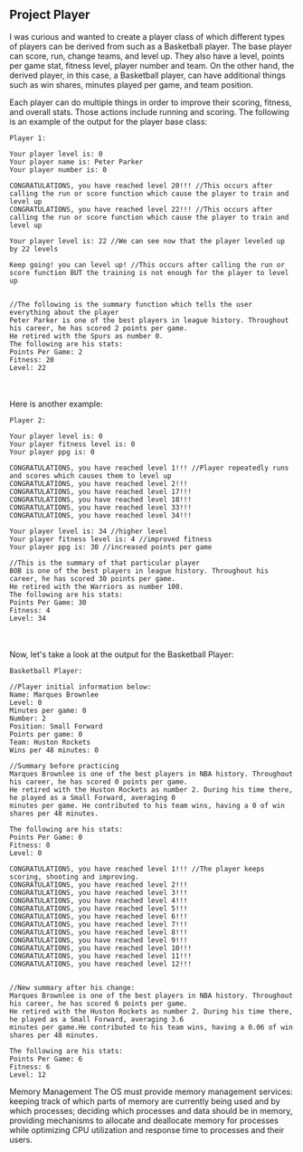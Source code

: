 ## Project Player 

I was curious and wanted to create a player class of which different types of players can be derived from such as a Basketball player. The base player can score, run, change teams, and level up. They also have a level, points per game stat, fitness level, player number and team. On the other hand, the derived player, in this case, a Basketball player, can have additional things such as win shares, minutes played per game, and team position.

Each player can do multiple things in order to improve their scoring, fitness, and overall stats. Those actions include running and scoring. The following is an example of the output for the player base class:

```
Player 1: 

Your player level is: 0
Your player name is: Peter Parker
Your player number is: 0

CONGRATULATIONS, you have reached level 20!!! //This occurs after calling the run or score function which cause the player to train and level up
CONGRATULATIONS, you have reached level 22!!! //This occurs after calling the run or score function which cause the player to train and level up

Your player level is: 22 //We can see now that the player leveled up by 22 levels 

Keep going! you can level up! //This occurs after calling the run or score function BUT the training is not enough for the player to level up


//The following is the summary function which tells the user everything about the player
Peter Parker is one of the best players in league history. Throughout his career, he has scored 2 points per game. 
He retired with the Spurs as number 0.
The following are his stats:
Points Per Game: 2
Fitness: 20
Level: 22

```

<br><br>
Here is another example: 

```
Player 2: 

Your player level is: 0
Your player fitness level is: 0
Your player ppg is: 0

CONGRATULATIONS, you have reached level 1!!! //Player repeatedly runs and scores which causes them to level up
CONGRATULATIONS, you have reached level 2!!!
CONGRATULATIONS, you have reached level 17!!!
CONGRATULATIONS, you have reached level 18!!!
CONGRATULATIONS, you have reached level 33!!!
CONGRATULATIONS, you have reached level 34!!!

Your player level is: 34 //higher level
Your player fitness level is: 4 //improved fitness
Your player ppg is: 30 //increased points per game

//This is the summary of that particular player
BOB is one of the best players in league history. Throughout his career, he has scored 30 points per game. 
He retired with the Warriors as number 100.
The following are his stats:
Points Per Game: 30
Fitness: 4
Level: 34
```
<br><br>
Now, let's take a look at the output for the Basketball Player:

```
Basketball Player: 

//Player initial information below:
Name: Marques Brownlee
Level: 0
Minutes per game: 0
Number: 2
Position: Small Forward
Points per game: 0
Team: Huston Rockets
Wins per 48 minutes: 0

//Summary before practicing
Marques Brownlee is one of the best players in NBA history. Throughout his career, he has scored 0 points per game. 
He retired with the Huston Rockets as number 2. During his time there, he played as a Small Forward, averaging 0 
minutes per game. He contributed to his team wins, having a 0 of win shares per 48 minutes.

The following are his stats:
Points Per Game: 0
Fitness: 0
Level: 0

CONGRATULATIONS, you have reached level 1!!! //The player keeps scoring, shooting and improving.
CONGRATULATIONS, you have reached level 2!!!
CONGRATULATIONS, you have reached level 3!!!
CONGRATULATIONS, you have reached level 4!!!
CONGRATULATIONS, you have reached level 5!!!
CONGRATULATIONS, you have reached level 6!!!
CONGRATULATIONS, you have reached level 7!!!
CONGRATULATIONS, you have reached level 8!!!
CONGRATULATIONS, you have reached level 9!!!
CONGRATULATIONS, you have reached level 10!!!
CONGRATULATIONS, you have reached level 11!!!
CONGRATULATIONS, you have reached level 12!!!


//New summary after his change:
Marques Brownlee is one of the best players in NBA history. Throughout his career, he has scored 6 points per game. 
He retired with the Huston Rockets as number 2. During his time there, he played as a Small Forward, averaging 3.6 
minutes per game.He contributed to his team wins, having a 0.06 of win shares per 48 minutes.

The following are his stats:
Points Per Game: 6
Fitness: 6
Level: 12
```


Memory Management
The OS must provide memory management services:
keeping track of which parts of memory are currently being used and by which processes;
deciding which processes and data should be in memory,
providing mechanisms to allocate and deallocate memory for processes
while optimizing CPU utilization and response time to processes and their users.
